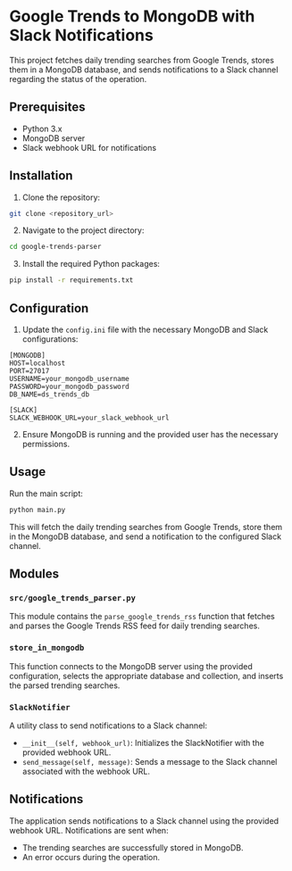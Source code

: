 # Google Trends to MongoDB with Slack Notifications

This project fetches daily trending searches from Google Trends, stores them in a MongoDB database, and sends notifications to a Slack channel regarding the status of the operation.

## Prerequisites

- Python 3.x
- MongoDB server
- Slack webhook URL for notifications

## Installation

1. Clone the repository:

```bash
git clone <repository_url>
```

2. Navigate to the project directory:

```bash
cd google-trends-parser
```

3. Install the required Python packages:

```bash
pip install -r requirements.txt
```

## Configuration

1. Update the `config.ini` file with the necessary MongoDB and Slack configurations:

```
[MONGODB]
HOST=localhost
PORT=27017
USERNAME=your_mongodb_username
PASSWORD=your_mongodb_password
DB_NAME=ds_trends_db

[SLACK]
SLACK_WEBHOOK_URL=your_slack_webhook_url
```

2. Ensure MongoDB is running and the provided user has the necessary permissions.

## Usage

Run the main script:

```bash
python main.py
```

This will fetch the daily trending searches from Google Trends, store them in the MongoDB database, and send a notification to the configured Slack channel.

## Modules

### `src/google_trends_parser.py`

This module contains the `parse_google_trends_rss` function that fetches and parses the Google Trends RSS feed for daily trending searches.

### `store_in_mongodb`

This function connects to the MongoDB server using the provided configuration, selects the appropriate database and collection, and inserts the parsed trending searches.

### `SlackNotifier`

A utility class to send notifications to a Slack channel:

- `__init__(self, webhook_url)`: Initializes the SlackNotifier with the provided webhook URL.
- `send_message(self, message)`: Sends a message to the Slack channel associated with the webhook URL.

## Notifications

The application sends notifications to a Slack channel using the provided webhook URL. Notifications are sent when:

- The trending searches are successfully stored in MongoDB.
- An error occurs during the operation.
